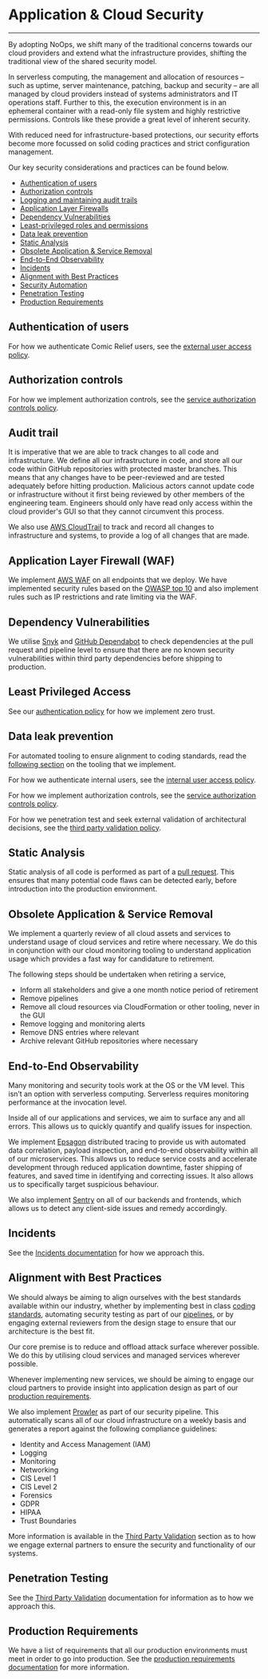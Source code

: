 # Application & Cloud Security
***

By adopting NoOps, we shift many of the traditional concerns towards our cloud providers and extend what the
infrastructure provides, shifting the traditional view of the shared security model.

In serverless computing, the management and allocation of resources – such as uptime, server maintenance, patching, backup
and security – are all managed by cloud providers instead of systems administrators and IT operations staff. Further to
this, the execution environment is in an ephemeral container with a read-only file system and highly restrictive
permissions. Controls like these provide a great level of inherent security.

With reduced need for infrastructure-based protections, our security efforts become more focussed
on solid coding practices and strict configuration management.

Our key security considerations and practices can be found below.

- [Authentication of users](#authentication-of-users)
- [Authorization controls](#authorization-controls)
- [Logging and maintaining audit trails](#audit-trail)
- [Application Layer Firewalls](#application-layer-firewall-waf)
- [Dependency Vulnerabilities](#dependency-vulnerabilities)
- [Least-privileged roles and permissions](#least-privileged-access)
- [Data leak prevention](#data-leak-prevention)
- [Static Analysis](#static-analysis)
- [Obsolete Application & Service Removal](#obsolete-application--service-removal)
- [End-to-End Observability](#end-to-end-observability)
- [Incidents](#incidents)
- [Alignment with Best Practices](#alignment-with-best-practices)
- [Security Automation](#security-automation)
- [Penetration Testing](#penetration-testing)
- [Production Requirements](#production-requirements)

## Authentication of users

For how we authenticate Comic Relief users, see the
[external user access policy](authorization-policy.md#external-user-access-policy).

## Authorization controls

For how we implement authorization controls, see the
[service authorization controls policy](authorization-policy.md#service-authorization-controls).

## Audit trail

It is imperative that we are able to track changes to all code and
infrastructure. We define all our infrastructure in code, and store all our
code within GitHub repositories with protected master branches. This means that
any changes have to be peer-reviewed and are tested adequately before hitting
production. Malicious actors cannot update code or infrastructure without it
first being reviewed by other members of the engineering team. Engineers should
only have read only access within the cloud provider's GUI so that they cannot
circumvent this process.

We also use [AWS CloudTrail](https://aws.amazon.com/cloudtrail/) to track and
record all changes to infrastructure and systems, to provide a log of all changes
that are made.

## Application Layer Firewall (WAF)

We implement [AWS WAF](https://aws.amazon.com/waf/) on all endpoints that we deploy.
We have implemented security rules based on the [OWASP top 10](https://owasp.org/www-project-top-ten/)
and also implement rules such as IP restrictions and rate limiting via the WAF.

## Dependency Vulnerabilities

We utilise [Snyk](https://snyk.io/) and [GitHub Dependabot](https://dependabot.com/)
to check dependencies at the pull request and pipeline level to ensure that there
are no known security vulnerabilities within third party dependencies before shipping to production.

## Least Privileged Access

See our [authentication policy](authorization-policy.md) for how we implement zero trust.

## Data leak prevention

For automated tooling to ensure alignment to coding standards, read the
[following section](tooling.md#coding-standards) on the tooling that we implement.

For how we authenticate internal users, see the
[internal user access policy](authorization-policy.md#internal-user-access-policy).

For how we implement authorization controls, see the
[service authorization controls policy](authorization-policy.md#service-authorization-controls).

For how we penetration test and seek external validation of architectural decisions, see the
[third party validation policy](third-party-validation.md).

## Static Analysis

Static analysis of all code is performed as part of a [pull request](code-review.md). This ensures
that many potential code flaws can be detected early, before introduction into the production environment.

## Obsolete Application & Service Removal

We implement a quarterly review of all cloud assets and services to understand usage of cloud services and retire where
necessary. We do this in conjunction with our cloud monitoring tooling to understand application usage which provides a
fast way for candidature to retirement.

The following steps should be undertaken when retiring a service,

- Inform all stakeholders and give a one month notice period of retirement
- Remove pipelines
- Remove all cloud resources via CloudFormation or other tooling, never in the GUI
- Remove logging and monitoring alerts
- Remove DNS entries where relevant
- Archive relevant GitHub repositories where necessary

## End-to-End Observability

Many monitoring and security tools work at the OS or the VM level. This isn’t an option with serverless computing.
Serverless requires monitoring performance at the invocation level.

Inside all of our applications and services, we aim to surface any and all errors. This allows us to quickly quantify
and qualify issues for inspection.

We implement [Epsagon](https://epsagon.com/) distributed tracing to provide us
with automated data correlation, payload inspection, and
end-to-end observability within all of our microservices. This allows us to reduce service costs and accelerate
development through reduced application downtime, faster shipping of features, and saved time in identifying and
correcting issues. It also allows us to specifically target suspicious behaviour.

We also implement [Sentry](https://sentry.io/) on all of our backends and
frontends, which allows us to detect any client-side issues and remedy
accordingly.

## Incidents

See the [Incidents documentation](Incidents/overview.md) for how we approach
this.

## Alignment with Best Practices

We should always be aiming to align ourselves with the best standards available within our industry, whether by
implementing best in class [coding standards](coding-standards.md), automating security testing as
part of our [pipelines](pipelines.md), or by engaging external reviewers from the design stage to
ensure that our architecture is the best fit.

Our core premise is to reduce and offload attack surface wherever possible. We do this by utilising cloud services and
managed services wherever possible.

Whenever implementing new services, we should be aiming to engage our cloud
partners to provide insight into application
design as part of our [production requirements](prodreq.md).

We also implement [Prowler](https://github.com/toniblyx/prowler) as part of our
security pipeline. This automatically scans all of our cloud infrastructure on
a weekly basis and generates a report against the following compliance
guidelines:

- Identity and Access Management (IAM)
- Logging
- Monitoring
- Networking
- CIS Level 1
- CIS Level 2
- Forensics
- GDPR
- HIPAA
- Trust Boundaries

More information is available in the [Third Party Validation](third-party-validation.md) section as to how we engage
external partners to ensure the security and functionality of our systems.

## Penetration Testing

See the [Third Party Validation](third-party-validation.md) documentation for information as to how we approach this.

## Production Requirements

We have a list of requirements that all our production environments must meet
in order to go into production. See the
[production requirements documentation](prodreq.md) for more information.

